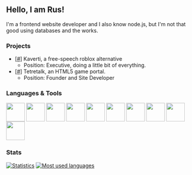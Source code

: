 ## Hello, I am Rus!

I'm a frontend website developer and I also know node.js, but I'm not that good using databases and the works.

### Projects
- [[#]](https://kaverti.com) Kaverti, a free-speech roblox alternative
   - Position: Executive, doing a little bit of everything.
- [[#]](https://tetretalk.com) Tetretalk, an HTML5 game portal.
   - Position: Founder and Site Developer

### Languages & Tools

<a><img align="center" height="50" src="https://seeklogo.com/images/J/javascript-js-logo-2949701702-seeklogo.com.png"></a>
<a><img align="center" height="50" src="https://upload.wikimedia.org/wikipedia/commons/thumb/6/61/HTML5_logo_and_wordmark.svg/120px-HTML5_logo_and_wordmark.svg.png"></a>
<a><img align="center" height="50" src="https://miro.medium.com/max/1366/1*HFYKWq92BcXJIdata7d-JQ.png"></a>
<a><img align="center" height="50" src="https://upload.wikimedia.org/wikipedia/commons/thumb/d/d5/CSS3_logo_and_wordmark.svg/1200px-CSS3_logo_and_wordmark.svg.png"></a>
<a><img align="center" height="50" src="https://seeklogo.com/images/V/vuejs-logo-17D586B587-seeklogo.com.png"></a>
<a><img align="center" height="50" src="https://seeklogo.com/images/V/vuetify-logo-3BCF73C928-seeklogo.com.png"></a>
<a><img align="center" height="50" src="https://seeklogo.com/images/N/nodejs-logo-FBE122E377-seeklogo.com.png"></a> 
<a><img align="center" height="50" src="https://upload.wikimedia.org/wikipedia/commons/6/64/Expressjs.png"></a> 
<a><img align="center" height="50" src="https://cdn.glitch.com/project-avatar/6af25185-21ca-409e-856b-85e42493af1b.png?2018-08-15T15:12:02.909Z"></a> 
<a><img align="center" height="50" src="https://res-3.cloudinary.com/crunchbase-production/image/upload/c_lpad,h_256,w_256,f_auto,q_auto:eco/v1478792253/gnlwek2zwhq369yryrzv.jpg"></a> 

### Stats
[![Statistics](https://github-readme-stats.vercel.app/api?username=UntrustableRus)](https://github.com/anuraghazra/github-readme-stats)
[![Most used languages](https://github-readme-stats.vercel.app/api/top-langs/?username=UntrustableRus&layout=compact)](https://github.com/anuraghazra/github-readme-stats)
